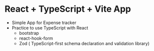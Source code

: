 # React + TypeScript + Vite App

- Simple App for Expense tracker
- Practice to use TypeScript with React
  - bootstrap
  - react-hook-form
  - Zod ( TypeScript-first schema declaration and validation library)
